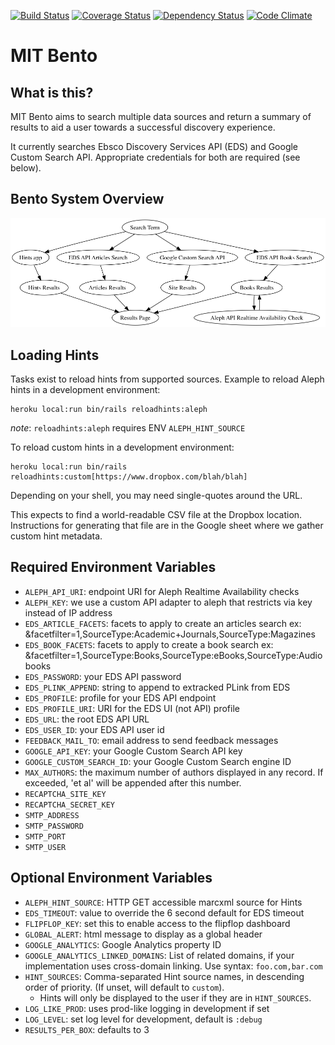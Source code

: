 [![Build Status](https://travis-ci.org/MITLibraries/bento.svg?branch=master)](https://travis-ci.org/MITLibraries/bento)
[![Coverage Status](https://coveralls.io/repos/github/MITLibraries/bento/badge.svg?branch=master)](https://coveralls.io/github/MITLibraries/bento?branch=master)
[![Dependency Status](https://gemnasium.com/badges/github.com/MITLibraries/bento.svg)](https://gemnasium.com/github.com/MITLibraries/bento)
[![Code Climate](https://codeclimate.com/github/MITLibraries/bento/badges/gpa.svg)](https://codeclimate.com/github/MITLibraries/bento)

# MIT Bento

## What is this?

MIT Bento aims to search multiple data sources and return a summary of results
to aid a user towards a successful discovery experience.

It currently searches Ebsco Discovery Services API (EDS) and Google Custom
Search API. Appropriate credentials for both are required (see below).

## Bento System Overview
![alt text](docs/charts/bento_overview.png "Bento system overview chart")

## Loading Hints

Tasks exist to reload hints from supported sources.
Example to reload Aleph hints in a development environment:
```
heroku local:run bin/rails reloadhints:aleph
```
_note_: `reloadhints:aleph` requires ENV `ALEPH_HINT_SOURCE`

To reload custom hints in a development environment:
```
heroku local:run bin/rails reloadhints:custom[https://www.dropbox.com/blah/blah]
```

Depending on your shell, you may need single-quotes around the URL.

This expects to find a world-readable CSV file at the Dropbox location. Instructions for generating that file are in the Google sheet where we gather
custom hint metadata.

## Required Environment Variables

- `ALEPH_API_URI`: endpoint URI for Aleph Realtime Availability checks
- `ALEPH_KEY`: we use a custom API adapter to aleph that restricts via key
  instead of IP address
- `EDS_ARTICLE_FACETS`: facets to apply to create an articles search
  ex: &facetfilter=1,SourceType:Academic+Journals,SourceType:Magazines
- `EDS_BOOK_FACETS`: facets to apply to create a book search
  ex: &facetfilter=1,SourceType:Books,SourceType:eBooks,SourceType:Audiobooks
- `EDS_PASSWORD`: your EDS API password
- `EDS_PLINK_APPEND`: string to append to extracked PLink from EDS
- `EDS_PROFILE`: profile for your EDS API endpoint
- `EDS_PROFILE_URI`: URI for the EDS UI (not API) profile
- `EDS_URL`: the root EDS API URL
- `EDS_USER_ID`: your EDS API user id
- `FEEDBACK_MAIL_TO`: email address to send feedback messages
- `GOOGLE_API_KEY`: your Google Custom Search API key
- `GOOGLE_CUSTOM_SEARCH_ID`: your Google Custom Search engine ID
- `MAX_AUTHORS`: the maximum number of authors displayed in any record.
  If exceeded, 'et al' will be appended after this number.
- `RECAPTCHA_SITE_KEY`
- `RECAPTCHA_SECRET_KEY`
- `SMTP_ADDRESS`
- `SMTP_PASSWORD`
- `SMTP_PORT`
- `SMTP_USER`

## Optional Environment Variables

- `ALEPH_HINT_SOURCE`: HTTP GET accessible marcxml source for Hints
- `EDS_TIMEOUT`: value to override the 6 second default for EDS timeout
- `FLIPFLOP_KEY`: set this to enable access to the flipflop dashboard
- `GLOBAL_ALERT`: html message to display as a global header
- `GOOGLE_ANALYTICS`: Google Analytics property ID
- `GOOGLE_ANALYTICS_LINKED_DOMAINS`: List of related domains, if your implementation uses cross-domain linking. Use syntax: `foo.com,bar.com`
- `HINT_SOURCES`: Comma-separated Hint source names, in descending order of priority. (If unset, will default to `custom`).
  - Hints will only be displayed to the user if they are in `HINT_SOURCES`.
- `LOG_LIKE_PROD`: uses prod-like logging in development if set
- `LOG_LEVEL`: set log level for development, default is `:debug`
- `RESULTS_PER_BOX`: defaults to 3
